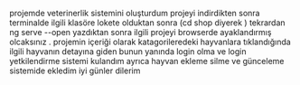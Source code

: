 projemde veterinerlik sistemini oluşturdum 
projeyi indirdikten sonra 
terminalde ilgili klasöre lokete olduktan sonra (cd shop diyerek )
tekrardan ng serve --open yazdıktan sonra ilgili projeyi browserde ayaklandırmış olcaksınız .
projemin içeriği olarak katagorileredeki hayvanlara tıklandığında ilgili hayvanın detayına giden bunun yanında 
login olma ve login yetkilendirme sistemi kulandım ayrıca hayvan ekleme silme ve günceleme sistemide ekledim 
iyi günler dilerim
 
